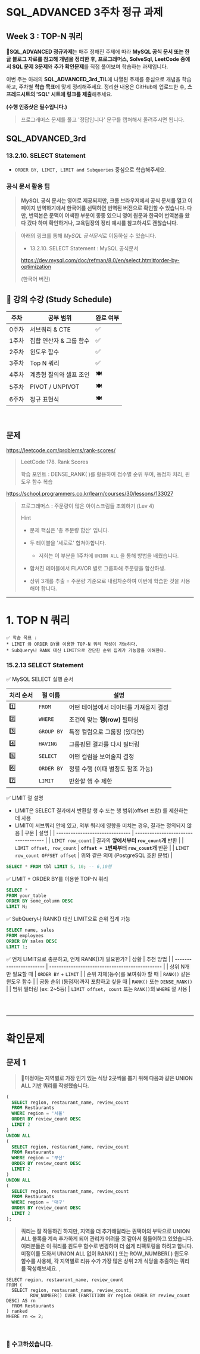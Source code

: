 # SQL_ADVANCED 3주차 정규 과제 

## Week 3 : TOP-N 쿼리

📌**SQL_ADVANCED 정규과제**는 매주 정해진 주제에 따라 **MySQL 공식 문서 또는 한글 블로그 자료를 참고해 개념을 정리한 후, 프로그래머스, SolveSql, LeetCode 중에서 SQL 문제 3문제**와 **추가 확인문제**를 직접 풀어보며 학습하는 과제입니다. 

이번 주는 아래의 **SQL_ADVANCED_3rd_TIL**에 나열된 주제를 중심으로 개념을 학습하고, 주차별 **학습 목표**에 맞게 정리해주세요. 정리한 내용은 GitHub에 업로드한 후, **스프레드시트의 'SQL' 시트에 링크를 제출**해주세요. 



**(수행 인증샷은 필수입니다.)** 

> 프로그래머스 문제를 풀고 '정답입니다' 문구를 캡쳐해서 올려주시면 됩니다. 



## SQL_ADVANCED_3rd

### 13.2.10. SELECT Statement

- `ORDER BY, LIMIT, LIMIT and Subqueries` 중심으로 학습해주세요. 



### 공식 문서 활용 팁

>  **MySQL 공식 문서는 영어로 제공되지만, 크롬 브라우저에서 공식 문서를 열고 이 페이지 번역하기에서 한국어를 선택하면 번역된 버전으로 확인할 수 있습니다. 다만, 번역본은 문맥이 어색한 부분이 종종 있으니 영어 원문과 한국어 번역본을 왔다 갔다 하며 확인하거나, 교육팀장의 정리 예시를 참고하셔도 괜찮습니다.**





> 아래의 링크를 통해 *MySQL 공식문서*로 이동하실 수 있습니다.
>
> - 13.2.10. SELECT Statement : MySQL 공식문서 
>
> https://dev.mysql.com/doc/refman/8.0/en/select.html#order-by-optimization
>
> (한국어 버전)
>





## 🏁 강의 수강 (Study Schedule)

| 주차  | 공부 범위               | 완료 여부 |
| ----- | ----------------------- | --------- |
| 0주차 | 서브쿼리 & CTE          | ✅         |
| 1주차 | 집합 연산자 & 그룹 함수 | ✅         |
| 2주차 | 윈도우 함수             | ✅         |
| 3주차 | Top N 쿼리              | ✅         |
| 4주차 | 계층형 질의와 셀프 조인 | 🍽️         |
| 5주차 | PIVOT / UNPIVOT         | 🍽️         |
| 6주차 | 정규 표현식             | 🍽️         |



<br>



## 문제 

https://leetcode.com/problems/rank-scores/

> LeetCode 178. Rank Scores
>
> 학습 포인트 : DENSE_RANK( )를 활용하여 점수별 순위 부여, 동점자 처리, 윈도우 함수 복습 

https://school.programmers.co.kr/learn/courses/30/lessons/133027

> 프로그래머스 : 주문량이 많은 아이스크림들 조회하기 (Lev 4)
>
> Hint
>
> - 문제 핵심은 '총 주문량 합산' 입니다. 
>
> - 두 테이블을 '세로로' 합쳐야합니다. 
>   - 저희는 이 부분을 1주차에 `UNION ALL` 을 통해 방법을 배웠습니다. 
> - 합쳐진 테이블에서 FLAVOR 별로 그룹화해 주문량을 합산하셍.
> - 상위 3개를 추출 = 주문량 기준으로 내림차순하여 이번에 학습한 것을 사용해야 합니다. 





<!-- 여기까진 그대로 둬 주세요-->

---

 # 1. TOP N 쿼리

~~~
✅ 학습 목표 :
* LIMIT 와 ORDER BY를 이용한 TOP-N 쿼리 작성이 가능하다.
* SubQuery나 RANK 대신 LIMIT으로 간단한 순위 집계가 가능함을 이해한다. 
~~~

### 15.2.13 SELECT Statement
✅ MySQL SELECT 실행 순서

| 처리 순서 | 절 이름       | 설명                    |
| ----- | ---------- | --------------------- |
| 1️⃣   | `FROM`     | 어떤 테이블에서 데이터를 가져올지 결정 |
| 2️⃣   | `WHERE`    | 조건에 맞는 **행(row)** 필터링 |
| 3️⃣   | `GROUP BY` | 특정 컬럼으로 그룹핑 (있다면)     |
| 4️⃣   | `HAVING`   | 그룹핑된 결과를 다시 필터링       |
| 5️⃣   | `SELECT`   | 어떤 컬럼을 보여줄지 결정        |
| 6️⃣   | `ORDER BY` | 정렬 수행 (이때 별칭도 참조 가능)  |
| 7️⃣   | `LIMIT`    | 반환할 행 수 제한            |

✅ LIMIT 절 설명
- LIMIT은 SELECT 결과에서 반환할 행 수 또는 행 범위(offset 포함) 를 제한하는 데 사용
- LIMIT이 서브쿼리 안에 있고, 외부 쿼리에 영향을 미치는 경우, 결과는 정의되지 않음
| 구문                              | 설명                                   |
| ------------------------------- | ------------------------------------ |
| `LIMIT row_count`               | 결과의 **앞에서부터 `row_count`개** 반환        |
| `LIMIT offset, row_count`       | **`offset + 1`번째부터 `row_count`개** 반환 |
| `LIMIT row_count OFFSET offset` | 위와 같은 의미 (PostgreSQL 호환 문법)          |

```sql
SELECT * FROM tbl LIMIT 5, 10; -- 6,10행
```

✅ LIMIT + ORDER BY를 이용한 TOP-N 쿼리
```sql
SELECT *
FROM your_table
ORDER BY some_column DESC
LIMIT N;
```

✅ SubQuery나 RANK() 대신 LIMIT으로 순위 집계 가능
```sql
SELECT name, sales
FROM employees
ORDER BY sales DESC
LIMIT 1;
```

✅ 언제 LIMIT으로 충분하고, 언제 RANK()가 필요한가?
| 상황                      | 추천 방법                                           |
| ----------------------- | ----------------------------------------------- |
| 상위 N개만 필요할 때            | `ORDER BY` + `LIMIT`                            |
| 순위 자체(등수)를 보여줘야 할 때     | `RANK()` 같은 윈도우 함수                              |
| 공동 순위 (동점자)까지 포함하고 싶을 때 | `RANK()` 또는 `DENSE_RANK()`                      |
| 범위 필터링 (ex: 2\~5등)      | `LIMIT offset, count` 또는 `RANK()`의 `WHERE` 절 사용 |



<br>

<br>

---

# 확인문제

## 문제 1

> **🧚미정이는 지역별로 가장 인기 있는 식당 2곳씩을 뽑기 위해 다음과 같은 UNION ALL 기반 쿼리를 작성했습니다.**

~~~sql
(
  SELECT region, restaurant_name, review_count
  FROM Restaurants
  WHERE region = '서울'
  ORDER BY review_count DESC
  LIMIT 2
)
UNION ALL
(
  SELECT region, restaurant_name, review_count
  FROM Restaurants
  WHERE region = '부산'
  ORDER BY review_count DESC
  LIMIT 2
)
UNION ALL
(
  SELECT region, restaurant_name, review_count
  FROM Restaurants
  WHERE region = '대구'
  ORDER BY review_count DESC
  LIMIT 2
);
~~~

> **쿼리는 잘 작동하긴 하지만, 지역을 더 추가해달라는 권택이의 부탁으로 UNION ALL 블록을 계속 추가하게 되어 관리가 어려울 것 같아서 힘들어하고 있었습니다. 여러분들은 이 쿼리를 윈도우 함수로 변경하여 더 쉽게 리팩토링을 하려고 합니다. 미정이를 도와서 UNION ALL 없이 RANK( ) 또는 ROW_NUMBER( ) 윈도우 함수를 사용해, 각 지역별로 리뷰 수가 가장 많은 상위 2개 식당을 추출하는 쿼리를 작성해보세요.**
,

~~~
SELECT region, restaurant_name, review_count
FROM (
  SELECT region, restaurant_name, review_count,
         ROW_NUMBER() OVER (PARTITION BY region ORDER BY review_count DESC) AS rn
  FROM Restaurants
) ranked
WHERE rn <= 2;
~~~



<br>

### 🎉 수고하셨습니다.
